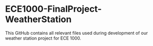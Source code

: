 # ECE1000-FinalProject-WeatherStation

This GitHub contains all relevant files used during development of our weather station project for ECE 1000.

